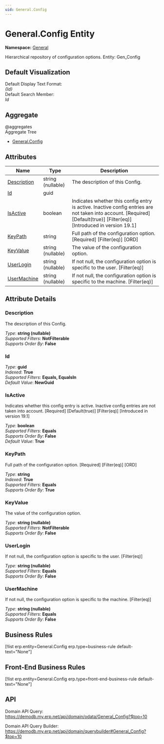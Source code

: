 ```yaml
---
uid: General.Config
---
```

# General.Config Entity

**Namespace:** [General](General.md)  

Hierarchical repository of configuration options. Entity: Gen_Config

## Default Visualization
Default Display Text Format:  
_{Id}_  
Default Search Member:  
_Id_  

## Aggregate
  @aggregates  
Aggregate Tree  
* [General.Config](General.Config.md)  

## Attributes

| Name | Type | Description |
| ---- | ---- | --- |
| [Description](General.Config.md#description) | string (nullable) | The description of this Config. 
| [Id](General.Config.md#id) | guid |  
| [IsActive](General.Config.md#isactive) | boolean | Indicates whether this config entry is active. Inactive config entries are not taken into account. [Required] [Default(true)] [Filter(eq)] [Introduced in version 19.1] 
| [KeyPath](General.Config.md#keypath) | string | Full path of the configuration option. [Required] [Filter(eq)] [ORD] 
| [KeyValue](General.Config.md#keyvalue) | string (nullable) | The value of the configuration option. 
| [UserLogin](General.Config.md#userlogin) | string (nullable) | If not null, the configuration option is specific to the user. [Filter(eq)] 
| [UserMachine](General.Config.md#usermachine) | string (nullable) | If not null, the configuration option is specific to the machine. [Filter(eq)] 


## Attribute Details

### Description

The description of this Config.

_Type_: **string (nullable)**  
_Supported Filters_: **NotFilterable**  
_Supports Order By_: **False**  

### Id

_Type_: **guid**  
_Indexed_: **True**  
_Supported Filters_: **Equals, EqualsIn**  
_Default Value_: **NewGuid**  

### IsActive

Indicates whether this config entry is active. Inactive config entries are not taken into account. [Required] [Default(true)] [Filter(eq)] [Introduced in version 19.1]

_Type_: **boolean**  
_Supported Filters_: **Equals**  
_Supports Order By_: **False**  
_Default Value_: **True**  

### KeyPath

Full path of the configuration option. [Required] [Filter(eq)] [ORD]

_Type_: **string**  
_Indexed_: **True**  
_Supported Filters_: **Equals**  
_Supports Order By_: **True**  

### KeyValue

The value of the configuration option.

_Type_: **string (nullable)**  
_Supported Filters_: **NotFilterable**  
_Supports Order By_: **False**  

### UserLogin

If not null, the configuration option is specific to the user. [Filter(eq)]

_Type_: **string (nullable)**  
_Supported Filters_: **Equals**  
_Supports Order By_: **False**  

### UserMachine

If not null, the configuration option is specific to the machine. [Filter(eq)]

_Type_: **string (nullable)**  
_Supported Filters_: **Equals**  
_Supports Order By_: **False**  



## Business Rules

[!list erp.entity=General.Config erp.type=business-rule default-text="None"]

## Front-End Business Rules

[!list erp.entity=General.Config erp.type=front-end-business-rule default-text="None"]

## API

Domain API Query:
<https://demodb.my.erp.net/api/domain/odata/General_Config?$top=10>

Domain API Query Builder:
<https://demodb.my.erp.net/api/domain/querybuilder#General_Config?$top=10>

